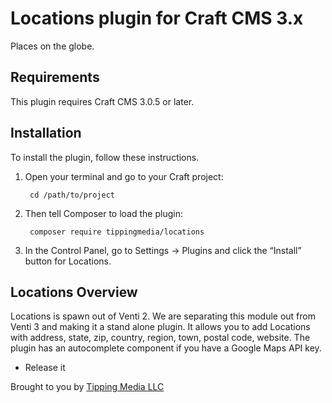 # Locations plugin for Craft CMS 3.x

Places on the globe.

## Requirements

This plugin requires Craft CMS 3.0.5 or later.

## Installation

To install the plugin, follow these instructions.

1. Open your terminal and go to your Craft project:

        cd /path/to/project

2. Then tell Composer to load the plugin:

        composer require tippingmedia/locations

3. In the Control Panel, go to Settings → Plugins and click the “Install” button for Locations.

## Locations Overview

Locations is spawn out of Venti 2.  We are separating this module out from Venti 3 and making it a stand alone plugin. It allows you to add Locations with address, state, zip, country, region, town, postal code, website. The plugin has an autocomplete component if you have a Google Maps API key.

* Release it

Brought to you by [Tipping Media LLC](https://tippingmedia.com)
